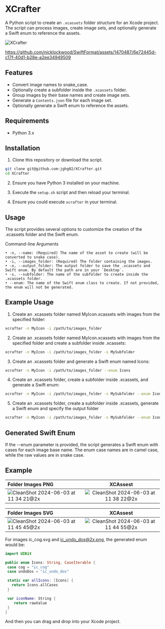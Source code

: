 # XCrafter


A Python script to create an `.xcassets` folder structure for an Xcode project. The script can process images, create image sets, and optionally generate a Swift enum to reference the assets.


![XCrafter](https://github.com/nicklockwood/SwiftFormat/assets/1470487/7436ca5b-a48d-4aa9-bcd8-de870b36cf95)

https://github.com/nicklockwood/SwiftFormat/assets/1470487/6e72445d-c17f-40d1-b28e-a2ee34949509



## Features

- Convert image names to snake_case.
- Optionally create a subfolder inside the `.xcassets` folder.
- Group images by their base names and create image sets.
- Generate a `Contents.json` file for each image set.
- Optionally generate a Swift enum to reference the assets.

## Requirements

- Python 3.x

## Installation

1. Clone this repository or download the script.

```sh
git clone git@github.com:jghg02/XCrafter.git
cd XCrafter
```

2. Ensure you have Python 3 installed on your machine.

3. Execute the `setup.sh` script and then reload your terminal.

4. Ensure you could execute `xcrafter` in your terminal.

## Usage

The script provides several options to customize the creation of the .xcassets folder and the Swift enum.

Command-line Arguments

	• -n, --name: (Required) The name of the asset to create (will be converted to snake case).
	• -i, --images_folder: (Required) The folder containing the images.
	• -o, --output_folder: The output folder to save the .xcassets and Swift enum. By default the path are in your `Desktop`.
	• -s, --subfolder: The name of the subfolder to create inside the .xcassets folder.
	• --enum: The name of the Swift enum class to create. If not provided, the enum will not be generated.


## Example Usage

1.	Create an .xcassets folder named MyIcon.xcassets with images from the specified folder:
```sh
xcrafter -n MyIcon -i /path/to/images_folder
```

2. Create an .xcassets folder named MyIcon.xcassets with images from the specified folder and create a subfolder inside .xcassets:
```sh
xcrafter -n MyIcon -i /path/to/images_folder -s MySubfolder
```

3. Create an .xcassets folder and generate a Swift enum named Icons:
```sh
xcrafter -n MyIcon -i /path/to/images_folder --enum Icons
```

4. Create an .xcassets folder, create a subfolder inside .xcassets, and generate a Swift enum:
```sh
xcrafter -n MyIcon -i /path/to/images_folder -s MySubfolder --enum Icons
```

5. Create an .xcassets folder, create a subfolder inside .xcassets, generate a Swift enum and specify the output folder
```sh
xcrafter -n MyIcon -i /path/to/images_folder -s MySubfolder --enum Icons -o /your/path/here
```


## Generated Swift Enum

If the --enum parameter is provided, the script generates a Swift enum with cases for each image base name. The enum case names are in camel case, while the raw values are in snake case.

## Example

| Folder Images PNG  | XCAssest  | 
|:------------- |:---------------:|
| ![CleanShot 2024-06-03 at 11 34 21@2x](https://github.com/nicklockwood/SwiftFormat/assets/1470487/e8c30fe4-cb46-459b-85ff-b885bb0f5f1c)  | ![CleanShot 2024-06-03 at 11 38 22@2x](https://github.com/nicklockwood/SwiftFormat/assets/1470487/28c9ff21-543f-4997-87b7-96b1486b6961)          |


| Folder Images SVG  | XCAssest  | 
|:------------- |:---------------:|
| ![CleanShot 2024-06-03 at 11 45 45@2x](https://github.com/nicklockwood/SwiftFormat/assets/1470487/5941480a-cb09-4231-8fb6-2f2e1a1d9127) | ![CleanShot 2024-06-03 at 11 44 55@2x](https://github.com/nicklockwood/SwiftFormat/assets/1470487/d654068f-1a9f-485c-90e5-4ab14b92b4b3)  |

For images ic_cog.svg and ic_undo_dos@2x.png, the generated enum would be:

```swift
import UIKit

public enum Icons: String, CaseIterable {
 case cog = "ic_cog"
 case undoDos = "ic_undo_dos"

 static var allIcons: [Icons] {
   return Icons.allCases
 }

 var iconName: String {
    return rawValue
 }
}
```

And then you can drag and drop into your Xcode project. 
